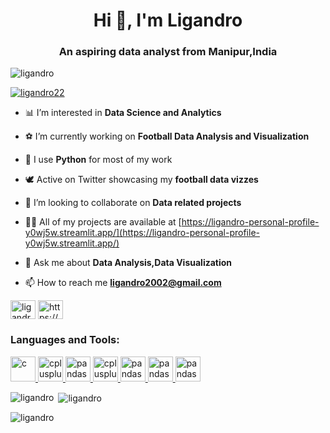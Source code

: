
<h1 align="center">Hi 👋, I'm Ligandro</h1>
<h3 align="center">An aspiring data analyst from Manipur,India</h3>

<p align="left"> <img src="https://komarev.com/ghpvc/?username=ligandro&label=Profile%20views&color=0e75b6&style=flat" alt="ligandro" /> </p>

<p align="left"> <a href="https://twitter.com/ligandro22" target="blank"><img src="https://img.shields.io/twitter/follow/ligandro22?logo=twitter&style=for-the-badge" alt="ligandro22" /></a> </p>

- 📊 I’m interested in **Data Science and Analytics**

- ⚽️ I’m currently working on **Football Data Analysis and Visualization**

- 🐍 I use **Python** for most of my work

- 🕊 Active on Twitter showcasing my **football data vizzes**

- 👯 I’m looking to collaborate on **Data related projects**

- 👨‍💻 All of my projects are available at [https://ligandro-personal-profile-y0wj5w.streamlit.app/](https://ligandro-personal-profile-y0wj5w.streamlit.app/)

- 💬 Ask me about **Data Analysis,Data Visualization**

- 📫 How to reach me **ligandro2002@gmail.com**


<p align="left">
<a href="https://twitter.com/ligandro22" target="blank"><img align="center" src="https://raw.githubusercontent.com/rahuldkjain/github-profile-readme-generator/master/src/images/icons/Social/twitter.svg" alt="ligandro22" height="30" width="40" /></a>
<a href="https://linkedin.com/in/https://www.linkedin.com/in/ligandro-yumnam-631277218/" target="blank"><img align="center" src="https://raw.githubusercontent.com/rahuldkjain/github-profile-readme-generator/master/src/images/icons/Social/linked-in-alt.svg" alt="https://www.linkedin.com/in/ligandro-yumnam-631277218/" height="30" width="40" /></a>
</p>

<h3 align="left">Languages and Tools:</h3>
<p align="left"> <a href="https://www.cprogramming.com/" target="_blank" rel="noreferrer"> <img src="https://upload.wikimedia.org/wikipedia/commons/thumb/1/18/ISO_C%2B%2B_Logo.svg/1822px-ISO_C%2B%2B_Logo.svg.png" alt="c" width="40" height="40"/> </a> <a href="https://www.w3schools.com/cpp/" target="_blank" rel="noreferrer"> <img src="https://upload.wikimedia.org/wikipedia/commons/thumb/1/18/C_Programming_Language.svg/695px-C_Programming_Language.svg.png" alt="cplusplus" width="40" height="40"/> </a> <a href="https://pandas.pydata.org/" target="_blank" rel="noreferrer"> <img src="https://upload.wikimedia.org/wikipedia/commons/thumb/e/ed/Pandas_logo.svg/2560px-Pandas_logo.svg.png" alt="pandas" width="40" height="40"/> 
</a> <a href="https://www.python.org" target="_blank" rel="noreferrer"> <img src="https://s3.dualstack.us-east-2.amazonaws.com/pythondotorg-assets/media/community/logos/python-logo-only.png" alt="cplusplus" width="40" height="40"/> </a> <a href="https://seaborn.pydata.org/" target="_blank" rel="noreferrer"> <img src="https://seaborn.pydata.org/_images/logo-mark-lightbg.svg" alt="pandas" width="40" height="40"/>  </a> <a href="https://numpy.org/" target="_blank" rel="noreferrer"> <img src="https://user-images.githubusercontent.com/67586773/105040771-43887300-5a88-11eb-9f01-bee100b9ef22.png" alt="pandas" width="40" height="40"/>  </a> <a href="https://matplotlib.org/" target="_blank" rel="noreferrer"> <img src="https://upload.wikimedia.org/wikipedia/commons/thumb/0/01/Created_with_Matplotlib-logo.svg/2048px-Created_with_Matplotlib-logo.svg.png" alt="pandas" width="40" height="40"/>  </a> </p>


<p><img align="left" src="https://github-readme-stats.vercel.app/api/top-langs?username=ligandro&show_icons=true&locale=en&layout=compact" alt="ligandro" /></p>

<p>&nbsp;<img align="center" src="https://github-readme-stats.vercel.app/api?username=ligandro&show_icons=true&locale=en" alt="ligandro" /></p>

<p><img align="center" src="https://github-readme-streak-stats.herokuapp.com/?user=ligandro&" alt="ligandro" /></p>


